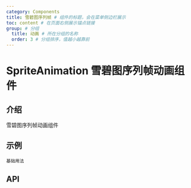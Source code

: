 ```yaml
---
category: Components
title: 雪碧图序列帧 # 组件的标题，会在菜单侧边栏展示
toc: content # 在页面右侧展示锚点链接
group: # 分组
  title: 动画 # 所在分组的名称
  order: 3 # 分组排序，值越小越靠前
---
```


# SpriteAnimation 雪碧图序列帧动画组件

## 介绍

雪碧图序列帧动画组件

## 示例

<code src="./demo/base.tsx">基础用法</code>

## API

<API id="SpriteAnimation"></API>
